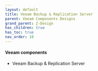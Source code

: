 ```yaml
---
layout: default
title: Veeam Backup & Replication Server
parent: Veeam Components Designs
grand_parent: 2-Design
has_children: true
has_toc: true
nav_order: 10
---
```



#### Veeam components

* Veeam Backup & Replication Server
